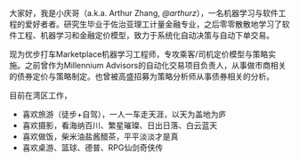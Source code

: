 大家好，我是小庆哥（a.k.a. Arthur Zhang, _@arthurz_），一名机器学习与软件工程的爱好者者。研究生毕业于佐治亚理工计量金融专业，之后零零散散地学习了软件工程、机器学习和金融定价模型，致力于系统化自动决策与自动下单交易。

现为优步打车Marketplace机器学习工程师，专攻乘客/司机定价模型与策略实施。之前曾作为Millennium Advisors的自动化交易项目负责人，从事做市商相关的债券定价与策略制定。也曾被高盛招募为策略分析师从事债券相关的分析。

目前在湾区工作，
- 喜欢旅游（徒步+自驾），一人一车走天涯，以天为盖地为庐
- 喜欢摄影，看海纳百川、繁星璀璨、日出日落、白云蓝天
- 喜欢做饭，柴米油盐酱醋茶，平平淡淡才是真
- 喜欢桌游、篮球、德普、RPG仙剑奇侠传
